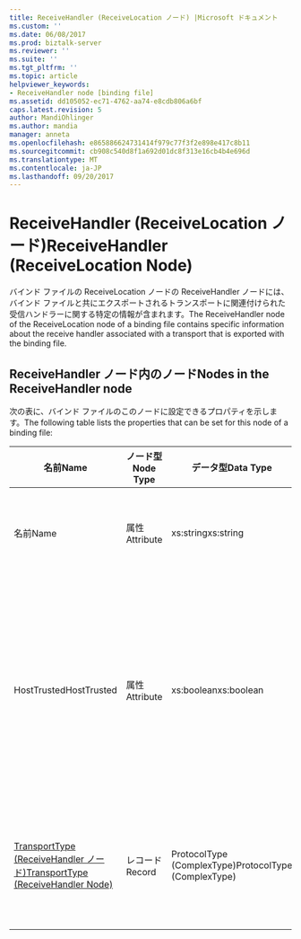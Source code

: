 ```yaml
---
title: ReceiveHandler (ReceiveLocation ノード) |Microsoft ドキュメント
ms.custom: ''
ms.date: 06/08/2017
ms.prod: biztalk-server
ms.reviewer: ''
ms.suite: ''
ms.tgt_pltfrm: ''
ms.topic: article
helpviewer_keywords:
- ReceiveHandler node [binding file]
ms.assetid: dd105052-ec71-4762-aa74-e8cdb806a6bf
caps.latest.revision: 5
author: MandiOhlinger
ms.author: mandia
manager: anneta
ms.openlocfilehash: e865886624731414f979c77f3f2e898e417c8b11
ms.sourcegitcommit: cb908c540d8f1a692d01dc8f313e16cb4b4e696d
ms.translationtype: MT
ms.contentlocale: ja-JP
ms.lasthandoff: 09/20/2017
---
```

# <a name="receivehandler-receivelocation-node"></a><span data-ttu-id="3ec11-102">ReceiveHandler (ReceiveLocation ノード)</span><span class="sxs-lookup"><span data-stu-id="3ec11-102">ReceiveHandler (ReceiveLocation Node)</span></span>
<span data-ttu-id="3ec11-103">バインド ファイルの ReceiveLocation ノードの ReceiveHandler ノードには、バインド ファイルと共にエクスポートされるトランスポートに関連付けられた受信ハンドラーに関する特定の情報が含まれます。</span><span class="sxs-lookup"><span data-stu-id="3ec11-103">The ReceiveHandler node of the ReceiveLocation node of a binding file contains specific information about the receive handler associated with a transport that is exported with the binding file.</span></span>  
  
## <a name="nodes-in-the-receivehandler-node"></a><span data-ttu-id="3ec11-104">ReceiveHandler ノード内のノード</span><span class="sxs-lookup"><span data-stu-id="3ec11-104">Nodes in the ReceiveHandler node</span></span>  
 <span data-ttu-id="3ec11-105">次の表に、バインド ファイルのこのノードに設定できるプロパティを示します。</span><span class="sxs-lookup"><span data-stu-id="3ec11-105">The following table lists the properties that can be set for this node of a binding file:</span></span>  
  
|<span data-ttu-id="3ec11-106">**名前**</span><span class="sxs-lookup"><span data-stu-id="3ec11-106">**Name**</span></span>|<span data-ttu-id="3ec11-107">**ノード型**</span><span class="sxs-lookup"><span data-stu-id="3ec11-107">**Node Type**</span></span>|<span data-ttu-id="3ec11-108">**データ型**</span><span class="sxs-lookup"><span data-stu-id="3ec11-108">**Data Type**</span></span>|<span data-ttu-id="3ec11-109">**Description**</span><span class="sxs-lookup"><span data-stu-id="3ec11-109">**Description**</span></span>|<span data-ttu-id="3ec11-110">**制限**</span><span class="sxs-lookup"><span data-stu-id="3ec11-110">**Restrictions**</span></span>|<span data-ttu-id="3ec11-111">**コメント**</span><span class="sxs-lookup"><span data-stu-id="3ec11-111">**Comments**</span></span>|  
|--------------|-------------------|-------------------|---------------------|----------------------|------------------|  
|<span data-ttu-id="3ec11-112">名前</span><span class="sxs-lookup"><span data-stu-id="3ec11-112">Name</span></span>|<span data-ttu-id="3ec11-113">属性</span><span class="sxs-lookup"><span data-stu-id="3ec11-113">Attribute</span></span>|<span data-ttu-id="3ec11-114">xs:string</span><span class="sxs-lookup"><span data-stu-id="3ec11-114">xs:string</span></span>|<span data-ttu-id="3ec11-115">トランスポートに関連付けられている受信ハンドラーの名前を指定します。</span><span class="sxs-lookup"><span data-stu-id="3ec11-115">Specifies the name of the receive handler associated with the transport.</span></span>|<span data-ttu-id="3ec11-116">任意</span><span class="sxs-lookup"><span data-stu-id="3ec11-116">Not required</span></span>|<span data-ttu-id="3ec11-117">既定値: 空</span><span class="sxs-lookup"><span data-stu-id="3ec11-117">Default value: empty</span></span>|  
|<span data-ttu-id="3ec11-118">HostTrusted</span><span class="sxs-lookup"><span data-stu-id="3ec11-118">HostTrusted</span></span>|<span data-ttu-id="3ec11-119">属性</span><span class="sxs-lookup"><span data-stu-id="3ec11-119">Attribute</span></span>|<span data-ttu-id="3ec11-120">xs:boolean</span><span class="sxs-lookup"><span data-stu-id="3ec11-120">xs:boolean</span></span>|<span data-ttu-id="3ec11-121">受信ハンドラーに関連付けられているホストが信頼されているかどうかを指定します。</span><span class="sxs-lookup"><span data-stu-id="3ec11-121">Specifies whether the host associated with the receive handler is trusted.</span></span>|<span data-ttu-id="3ec11-122">必須</span><span class="sxs-lookup"><span data-stu-id="3ec11-122">Required</span></span>|<span data-ttu-id="3ec11-123">既定値: なし</span><span class="sxs-lookup"><span data-stu-id="3ec11-123">Default value: none</span></span><br /><br /> <span data-ttu-id="3ec11-124">設定**true**ホストが信頼されている場合、それ以外の場合 'éý' **false**です。</span><span class="sxs-lookup"><span data-stu-id="3ec11-124">Set to **true** if host is trusted, otherwise set to **false**.</span></span>|  
|[<span data-ttu-id="3ec11-125">TransportType (ReceiveHandler ノード)</span><span class="sxs-lookup"><span data-stu-id="3ec11-125">TransportType (ReceiveHandler Node)</span></span>](../core/transporttype-receivehandler-node.md)|<span data-ttu-id="3ec11-126">レコード</span><span class="sxs-lookup"><span data-stu-id="3ec11-126">Record</span></span>|<span data-ttu-id="3ec11-127">ProtocolType (ComplexType)</span><span class="sxs-lookup"><span data-stu-id="3ec11-127">ProtocolType (ComplexType)</span></span>|<span data-ttu-id="3ec11-128">トランスポートの種類を指定します。これはこの受信ハンドラーと共に使用されるアダプターの名前でもあります。</span><span class="sxs-lookup"><span data-stu-id="3ec11-128">Specifies the transport type, which is also the name of the adapter used with this receive handler.</span></span>|<span data-ttu-id="3ec11-129">必須</span><span class="sxs-lookup"><span data-stu-id="3ec11-129">Required</span></span>|<span data-ttu-id="3ec11-130">既定値: なし</span><span class="sxs-lookup"><span data-stu-id="3ec11-130">Default value: none</span></span>|